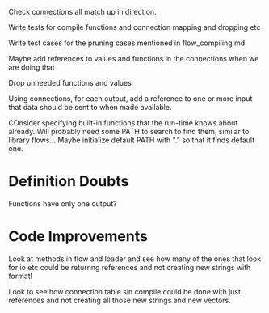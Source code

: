 
Check connections all match up in direction.

Write tests for compile functions and connection mapping and dropping etc

Write test cases for the pruning cases mentioned in flow_compiling.md


Maybe add references to values and functions in the connections when we are doing that

Drop unneeded functions and values

Using connections, for each output, add a reference to one or more input that data should be sent to when made available.

COnsider specifying built-in functions that the run-time knows about already.
Will probably need some PATH to search to find them, similar to library flows...
Maybe initialize default PATH with "." so that it finds default one.

Definition Doubts
=================
Functions have only one output?

Code Improvements
================
Look at methods in flow and loader and see how many of the ones that look for io etc
could be returnng references and not creating new strings with format!

Look to see how connection table sin compile could be done with just references and not creating
all those new strings and new vectors.